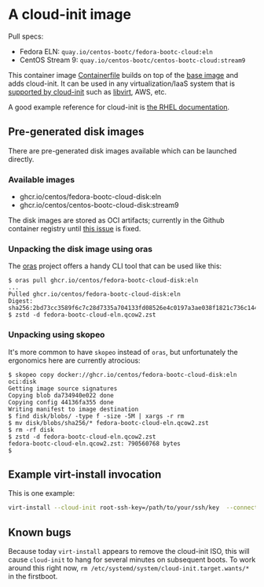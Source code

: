 # A cloud-init image

Pull specs:

- Fedora ELN: `quay.io/centos-bootc/fedora-bootc-cloud:eln`
- CentOS Stream 9: `quay.io/centos-bootc/centos-bootc-cloud:stream9`

This container image [Containerfile](Containerfile) builds on top of the
[base image](github.com/centos/centos-bootc) and adds cloud-init.  It
can be used in any virtualization/IaaS system that is
[supported by cloud-init](https://cloudinit.readthedocs.io/en/latest/reference/datasources.html)
such as [libvirt](https://blog.wikichoon.com/2020/09/virt-install-cloud-init.html),
AWS, etc.

A good example reference for cloud-init is
[the RHEL documentation](https://access.redhat.com/documentation/en-us/red_hat_enterprise_linux/9/html/configuring_and_managing_cloud-init_for_rhel_9/introduction-to-cloud-init_cloud-content).

## Pre-generated disk images

There are pre-generated disk images available which can be launched directly.

### Available images

- ghcr.io/centos/fedora-bootc-cloud-disk:eln
- ghcr.io/centos/centos-bootc-cloud-disk:stream9

The disk images are stored as OCI artifacts; currently in the Github container
registry until
[this issue](https://github.com/CentOS/centos-bootc-layered/issues/25) is fixed.

### Unpacking the disk image using oras

The [oras](https://oras.land/) project offers a handy CLI tool that can be used
like this:

```text
$ oras pull ghcr.io/centos/fedora-bootc-cloud-disk:eln
...
Pulled ghcr.io/centos/fedora-bootc-cloud-disk:eln
Digest: sha256:2bd73cc3589f6c7c28d7335a704133fd08526e4c0197a3ae038f1821c736c144
$ zstd -d fedora-bootc-cloud-eln.qcow2.zst
```

### Unpacking using skopeo

It's more common to have `skopeo` instead of `oras`, but unfortunately the ergonomics
here are currently atrocious:

```text
$ skopeo copy docker://ghcr.io/centos/fedora-bootc-cloud-disk:eln oci:disk
Getting image source signatures
Copying blob da734940e022 done
Copying config 44136fa355 done
Writing manifest to image destination
$ find disk/blobs/ -type f -size -5M | xargs -r rm
$ mv disk/blobs/sha256/* fedora-bootc-cloud-eln.qcow2.zst
$ rm -rf disk
$ zstd -d fedora-bootc-cloud-eln.qcow2.zst
fedora-bootc-cloud-eln.qcow2.zst: 790560768 bytes
$
```

## Example virt-install invocation

This is one example:

```bash
virt-install --cloud-init root-ssh-key=/path/to/your/ssh/key  --connect qemu:///system --import --name fedora-bootc-cloud --memory 4096 --disk /path/to/fedora-bootc-cloud-eln.qcow2 --os-variant rhel9-unknown
```

## Known bugs

Because today `virt-install` appears to remove the cloud-init ISO, this will
cause `cloud-init` to hang for several minutes on subsequent boots. To work
around this right now, `rm /etc/systemd/system/cloud-init.target.wants/*` in the
firstboot.
